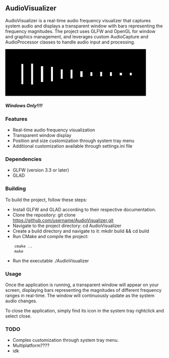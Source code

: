## AudioVisualizer

AudioVisualizer is a real-time audio frequency visualizer that captures system audio and displays a transparent window with bars representing the frequency magnitudes. The project uses GLFW and OpenGL for window and graphics management, and leverages custom AudioCapture and AudioProcessor classes to handle audio input and processing.

![Example](example\example.gif)

##### Windows Only!!!!

### Features

- Real-time audio frequency visualization
- Transparent window display
- Position and size customization through system tray menu
- Additional customization available through settings.ini file

### Dependencies

- GLFW (version 3.3 or later)
- GLAD

### Building

To build the project, follow these steps:

- Install GLFW and GLAD according to their respective documentation.
- Clone the repository: git clone https://github.com/username/AudioVisualizer.git
- Navigate to the project directory: cd AudioVisualizer
- Create a build directory and navigate to it: mkdir build && cd build
- Run CMake and compile the project:

```
    cmake ..
    make
```

- Run the executable ./AudioVisualizer

### Usage

Once the application is running, a transparent window will appear on your screen, displaying bars representing the magnitudes of different frequency ranges in real-time. The window will continuously update as the system audio changes.

To close the application, simply find its icon in the system tray rightclick and select close.

### TODO

- Complex customization through system tray menu.
- Multiplatform????
- idk
